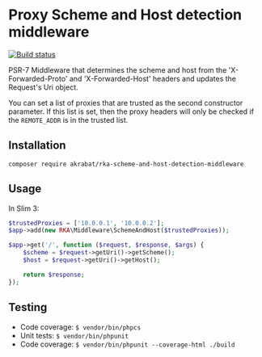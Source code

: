 # Proxy Scheme and Host detection middleware

[![Build status][Master image]][Master]

PSR-7 Middleware that determines the scheme and host from the 'X-Forwarded-Proto' and 'X-Forwarded-Host' headers and updates the Request's Uri object.

You can set a list of proxies that are trusted as the second constructor parameter. If this list is set, then the proxy headers will only be checked if the `REMOTE_ADDR` is in the trusted list.



## Installation

`composer require akrabat/rka-scheme-and-host-detection-middleware`

## Usage

In Slim 3:

```php
$trustedProxies = ['10.0.0.1', '10.0.0.2'];
$app->add(new RKA\Middleware\SchemeAndHost($trustedProxies));

$app->get('/', function ($request, $response, $args) {
    $scheme = $request->getUri()->getScheme();
    $host = $request->getUri()->getHost();

    return $response;
});
```

## Testing

* Code coverage: ``$ vendor/bin/phpcs``
* Unit tests: ``$ vendor/bin/phpunit``
* Code coverage: ``$ vendor/bin/phpunit --coverage-html ./build``


[Master]: https://travis-ci.org/akrabat/rka-content-type-renderer
[Master image]: https://secure.travis-ci.org/akrabat/rka-content-type-renderer.svg?branch=master

